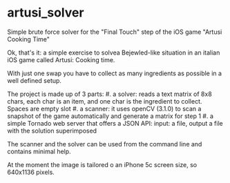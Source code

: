 # artusi_solver
Simple brute force solver for the "Final Touch" step of the iOS game "Artusi Cooking Time"

Ok, that's it:
a simple exercise to solvea Bejewled-like situation in an italian iOS game called Artusi: Cooking time.

With just one swap you have to collect as many ingredients as possible in a well defined setup.

The project is made up of 3 parts:
#. a solver: reads a text matrix of 8x8 chars, each char is an item, and one char is the ingredient to collect. Spaces are empty slot
#. a scanner: it uses openCV (3.1.0) to scan a snapshot of the game automatically and generate a matrix for step 1
#. a simple Tornado web server that offers a JSON API: input: a file, output a file with the solution superimposed

The scanner and the solver can be used from the command line and contains minimal help.

At the moment the image is tailored o an iPhone 5c screen size, so 640x1136 pixels.



